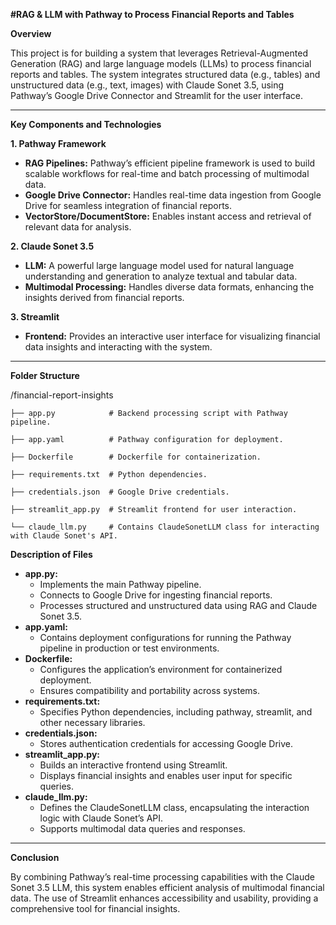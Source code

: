 **#RAG & LLM with Pathway to Process Financial Reports and Tables**

**Overview**

This project is for building a system that leverages Retrieval-Augmented Generation (RAG) and large language models (LLMs) to process financial reports and tables. The system integrates structured data (e.g., tables) and unstructured data (e.g., text, images) with Claude Sonet 3.5, using Pathway’s Google Drive Connector and Streamlit for the user interface.


---

**Key Components and Technologies**

**1. Pathway Framework**



* **RAG Pipelines:** Pathway’s efficient pipeline framework is used to build scalable workflows for real-time and batch processing of multimodal data.
* **Google Drive Connector:** Handles real-time data ingestion from Google Drive for seamless integration of financial reports.
* **VectorStore/DocumentStore:** Enables instant access and retrieval of relevant data for analysis.

**2. Claude Sonet 3.5**



* **LLM:** A powerful large language model used for natural language understanding and generation to analyze textual and tabular data.
* **Multimodal Processing:** Handles diverse data formats, enhancing the insights derived from financial reports.

**3. Streamlit**



* **Frontend:** Provides an interactive user interface for visualizing financial data insights and interacting with the system.


---

**Folder Structure**

/financial-report-insights

    ├── app.py            # Backend processing script with Pathway pipeline.

    ├── app.yaml          # Pathway configuration for deployment.

    ├── Dockerfile        # Dockerfile for containerization.

    ├── requirements.txt  # Python dependencies.

    ├── credentials.json  # Google Drive credentials.

    ├── streamlit_app.py  # Streamlit frontend for user interaction.

    └── claude_llm.py     # Contains ClaudeSonetLLM class for interacting with Claude Sonet's API.

**Description of Files**



* **app.py:**
    * Implements the main Pathway pipeline.
    * Connects to Google Drive for ingesting financial reports.
    * Processes structured and unstructured data using RAG and Claude Sonet 3.5.
* **app.yaml:**
    * Contains deployment configurations for running the Pathway pipeline in production or test environments.
* **Dockerfile:**
    * Configures the application’s environment for containerized deployment.
    * Ensures compatibility and portability across systems.
* **requirements.txt:**
    * Specifies Python dependencies, including pathway, streamlit, and other necessary libraries.
* **credentials.json:**
    * Stores authentication credentials for accessing Google Drive.
* **streamlit_app.py:**
    * Builds an interactive frontend using Streamlit.
    * Displays financial insights and enables user input for specific queries.
* **claude_llm.py:**
    * Defines the ClaudeSonetLLM class, encapsulating the interaction logic with Claude Sonet’s API.
    * Supports multimodal data queries and responses.


---

**Conclusion**

By combining Pathway’s real-time processing capabilities with the Claude Sonet 3.5 LLM, this system enables efficient analysis of multimodal financial data. The use of Streamlit enhances accessibility and usability, providing a comprehensive tool for financial insights.
